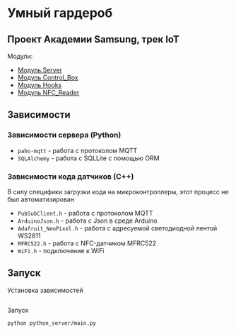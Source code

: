 # Умный гардероб
## Проект Академии Samsung, трек IoT

Модули:
* [Модуль Server](./server)
* [Модуль Control_Box](./control_box)
* [Модуль Hooks](./hooks)
* [Модуль NFC_Reader](./nfc_reader)

## Зависимости

### Зависимости сервера (Python)

* `paho-mqtt` - работа с протоколом MQTT
* `SQLAlchemy` - работа с SQLLite с помощью ORM

### Зависимости кода датчиков (C++)

В силу специфики загрузки кода на микроконтроллеры, этот процесс не был автоматизирован

* `PubSubClient.h` - работа с протоколом MQTT
* `ArduinoJson.h` - работа с Json в среде Arduino
* `Adafruit_NeoPixel.h` - работа с адресуемой светодиодной лентой WS2811
* `MFRC522.h` - работа с NFC-датчиком MFRC522
* `WiFi.h` - подключение к WiFi

## Запуск

Установка зависимостей
```

```

Запуск
```
python python_server/main.py
```